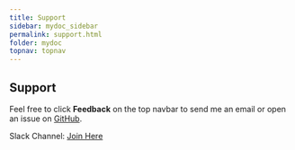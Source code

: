 ```yaml
---
title: Support
sidebar: mydoc_sidebar
permalink: support.html
folder: mydoc
topnav: topnav
---
```


## Support 

Feel free to click **Feedback** on the top navbar to send me an email or open an issue on [GitHub](https://github.com/kruize/autotune/issues).

Slack Channel: [Join Here](https://join.slack.com/t/kruizeworkspace/shared_invite/zt-2i2bs72qr-mfJU3uqcWXXSUv~O0~rbog)